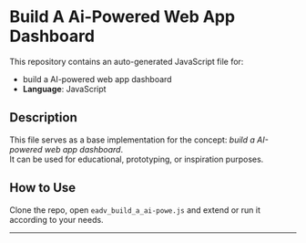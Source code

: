 # Build A Ai-Powered Web App Dashboard

This repository contains an auto-generated JavaScript file for:

- build a AI-powered web app dashboard
- **Language**: JavaScript

## Description

This file serves as a base implementation for the concept: *build a AI-powered web app dashboard*.  
It can be used for educational, prototyping, or inspiration purposes.

## How to Use

Clone the repo, open `eadv_build_a_ai-powe.js` and extend or run it according to your needs.

---


